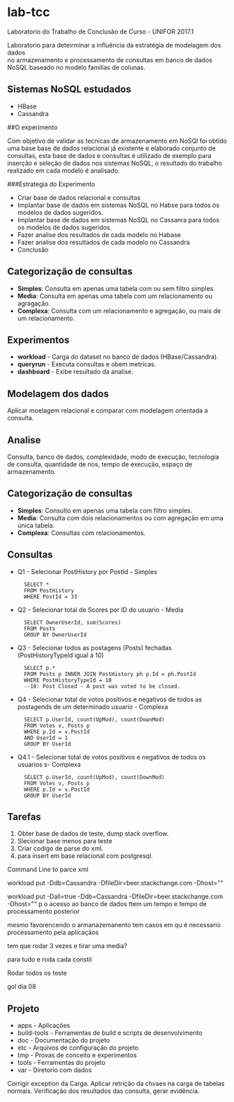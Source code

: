 # lab-tcc
Laboratorio do Trabalho de Conclusão de Curso  - UNIFOR 2017.1

Laboratorio para deteirminar a influência da estratégia de modelagem dos dados  
no armazenamento e processamento de consultas em banco de dados NoSQL baseado
no modelo famílias de colunas.

## Sistemas NoSQL estudados

* HBase
* Cassandra


##O experimento

Com objetivo de validar as tecnicas de armazenamento em NoSQl foi obtido uma base
base de dados relacional já existente e elaborado conjunto de consultas, esta base de dados e
consultas é utilizado de exemplo para inserção e seleção de dados nos sistemas
NoSQL, o resultado do trabalho realizado em cada modelo é analisado.

###Estrategia do Experimento

* Criar base de dados relacional e consultas
* Implantar base de dados em sistemas NoSQL no Habse para todos os modelos de dados sugeridos.
* Implantar base de dados em sistemas NoSQL no Cassanra para todos os modelos de dados sugeridos.
* Fazer analise dos resultados de cada modelo no Habase
* Fazer analise dos resultados de cada modelo no Cassandra
* Conclusão

## Categorização de consultas

* **Simples**: Consulta em apenas uma tabela com ou sem filtro simples.
* **Media**: Consulta em apenas uma tabela com um relacionamento ou agragação.
* **Complexa**: Consulta com um relacionamento e agregação, ou mais de um relacionamento.


## Experimentos

* **workload** - Carga do dataset no banco de dados (HBase/Cassandra).
* **queryrun** - Executa consultas e obem metricas.
* **dashboard** - Exibe resultado da analise.

## Modelagem dos dados

Aplicar moelagem relacional e comparar com modelagem orientada a consulta.

## Analise

Consulta, banco de dados, complexidade, modo de execução, tecnologia de consulta,
quantidade de nos, tempo de execução, espaço de armazenamento.

## Categorização de consultas

* **Simples**: Consulto em apenas uma tabela com filtro simples.
* **Media**: Consulta com dois relacionamentos ou com agregação em uma única tabela.
* **Complexa**: Consultas com relacionamentos.  

## Consultas

* Q1 - Selecionar PostHistory por PostId - Simples

        SELECT *
        FROM PostHistory
        WHERE PostId = 33

* Q2 - Selecionar total de Scores por ID do usuario - Media

        SELECT OwnerUserId, sum(Scores)
        FROM Posts
        GROUP BY OwnerUserId

* Q3 - Selecionar todos as postagens (Posts) fechadas (PostHistoryTypeId igual á 10)

        SELECT p.*
        FROM Posts p INNER JOIN PostHistory ph p.Id = ph.PostId
        WHERE PostHistoryTypeId = 10
        --10: Post Closed - A post was voted to be closed.

* Q4 - Selecionar total de votos positivos e negativos de todos as postagends de um determinado usuario - Complexa

        SELECT p.UserId, count(UpMod), count(DownMod)
        FROM Votes v, Posts p
        WHERE p.Id = v.PostId
        AND UserId = 1
        GROUP BY UserId

* Q4.1 - Selecionar total de votos positivos e negativos de todos os usuarios s- Complexa

        SELECT p.UserId, count(UpMod), count(DownMod)
        FROM Votes v, Posts p
        WHERE p.Id = v.PostId
        GROUP BY UserId

## Tarefas

1. Obter base de dados de teste, dump stack overflow.
2. Slecionar base menos para teste
3. Criar codigo de parse do xml.
4. para insert em base relacional com postgresql.


Command Line to parce xml


workload put -Ddb=Cassandra -DfileDir=beer.stackchange.com -Dhost=""

workload put -Dall=true -Ddb=Cassandra -DfileDir=beer.stackchange.com -Dhost=""
p
o acesso ao banco de dados ttem um tempo e tempo de processamento posterior

mesmo favorencendo o armanazemanento tem casos em qu é necessario processamento pela aplicaçãos

tem que rodar 3 vezes e tirar uma media?

para tudo e roda cada constil

Rodar todos os teste


gol dia 08

## Projeto

* apps - Aplicações
* build-tools - Ferramentas de build e scripts de desenvolvimento
* doc - Documentação do projeto
* etc - Arquivos de configuração do projeto
* tmp - Provas de conceito e experimentos
* tools - Ferramentas do projeto
* var - Diretorio com dados



Corrigir exception da Carga.
Aplicar retrição da chvaes na carga de tabelas normais.
Verificação dos resultados das consulta, gerar evidência.
